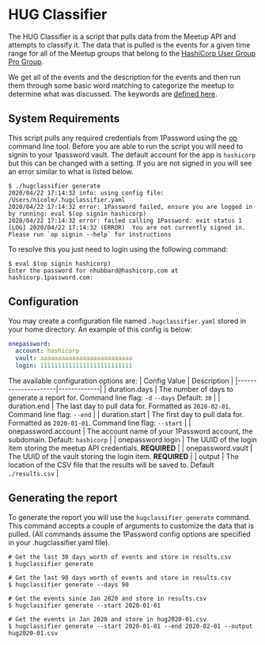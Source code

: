 # HUG Classifier

The HUG Classifier is a script that pulls data from the Meetup API and attempts to classify it. The data that is pulled
is the events for a given time range for all of the Meetup groups that belong to the
[HashiCorp User Group Pro Group](https://www.meetup.com/pro/hugs).

We get all of the events and the description for the events and then run them through some basic word matching to
categorize the meetup to determine what was discussed. The keywords are [defined here](pkg/classifier/classify.go#L14).

## System Requirements

This script pulls any required credentials from 1Password using the [op](https://support.1password.com/command-line/)
command line tool. Before you are able to run the script you will need to signin to your 1password vault. The default
account for the app is `hashicorp` but this can be changed with a setting. If you are not signed in you will see an
error similar to what is listed below.

```shell
$ ./hugclassifier generate
2020/04/22 17:14:32 info: using config file: /Users/nicole/.hugclassifier.yaml
2020/04/22 17:14:32 error: 1Password failed, ensure you are logged in by running: eval $(op signin hashicorp)
2020/04/22 17:14:32 error: failed calling 1Password: exit status 1
[LOG] 2020/04/22 17:14:32 (ERROR)  You are not currently signed in. Please run `op signin --help` for instructions
```

To resolve this you just need to login using the following command:

```shell
$ eval $(op signin hashicorp)
Enter the password for nhubbard@hashicorp.com at hashicorp.1password.com:
```

## Configuration

You may create a configuration file named `.hugclassifier.yaml` stored in your home directory. An example of this config
is below:

```yaml
onepassword:
  account: hashicorp
  vault: aaaaaaaaaaaaaaaaaaaaaaaaaa
  login: 11111111111111111111111111
```

The available configuration options are:
| Config Value        | Description |
|---------------------|-------------|
| duration.days       | The number of days to generate a report for. Command line flag: `-d` `--days` Default: `30` |
| duration.end        | The last day to pull data for. Formatted as `2020-02-01`. Command line flag: `--end`        |
| duration.start      | The first day to pull data for. Formatted as `2020-01-01`. Command line flag: `--start`     |
| onepassword.account | The account name of your 1Password account, the subdomain. Default: `hashicorp`             |
| onepassword.login   | The UUID of the login item storing the meetup API credentials. **REQUIRED**                 |
| onepassword.vault   | The UUID of the vault storing the login item. **REQUIRED**                                  |
| output              | The location of the CSV file that the results will be saved to. Default `./results.csv`     |

## Generating the report

To generate the report you will use the `hugclassifier generate` command. This command accepts a couple of arguments to
customize the data that is pulled. (All commands assume the 1Password config options are specified in your .hugclassifier.yaml file).

```shell
# Get the last 30 days worth of events and store in results.csv
$ hugclassifier generate
```

```shell
# Get the last 90 days worth of events and store in results.csv
$ hugclassifier generate --days 90
```

```shell
# Get the events since Jan 2020 and store in results.csv
$ hugclassifier generate --start 2020-01-01
```

```shell
# Get the events in Jan 2020 and store in hug2020-01.csv
$ hugclassifier generate --start 2020-01-01 --end 2020-02-01 --output hug2020-01.csv
```
